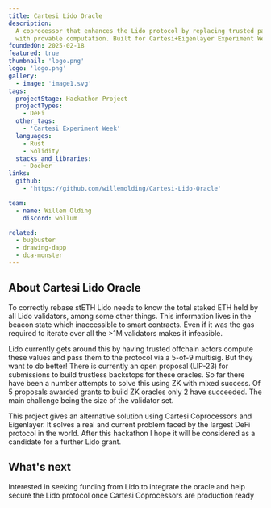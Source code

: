 ```yaml
---
title: Cartesi Lido Oracle
description:
  A coprocessor that enhances the Lido protocol by replacing trusted parties
  with provable computation. Built for Cartesi+Eigenlayer Experiment Week 2025
foundedOn: 2025-02-18
featured: true
thumbnail: 'logo.png'
logo: 'logo.png'
gallery:
  - image: 'image1.svg'
tags:
  projectStage: Hackathon Project
  projectTypes:
    - DeFi
  other_tags:
    - 'Cartesi Experiment Week'
  languages:
    - Rust
    - Solidity
  stacks_and_libraries:
    - Docker
links:
  github:
    - 'https://github.com/willemolding/Cartesi-Lido-Oracle'

team:
  - name: Willem Olding
    discord: wollum

related:
  - bugbuster
  - drawing-dapp
  - dca-monster
---
```


## About Cartesi Lido Oracle

To correctly rebase stETH Lido needs to know the total staked ETH held by all
Lido validators, among some other things. This information lives in the beacon
state which inaccessible to smart contracts. Even if it was the gas required to
iterate over all the >1M validators makes it infeasible.

Lido currently gets around this by having trusted offchain actors compute these
values and pass them to the protocol via a 5-of-9 multisig. But they want to do
better! There is currently an open proposal (LIP-23) for submissions to build
trustless backstops for these oracles. So far there have been a number attempts
to solve this using ZK with mixed success. Of 5 proposals awarded grants to
build ZK oracles only 2 have succeeded. The main challenge being the size of the
validator set.

This project gives an alternative solution using Cartesi Coprocessors and
Eigenlayer. It solves a real and current problem faced by the largest DeFi
protocol in the world. After this hackathon I hope it will be considered as a
candidate for a further Lido grant.

## What's next

Interested in seeking funding from Lido to integrate the oracle and help secure
the Lido protocol once Cartesi Coprocessors are production ready
